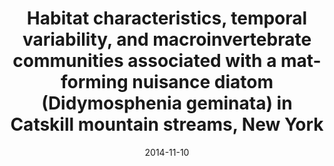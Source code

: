 ---
title: "Habitat characteristics, temporal variability, and macroinvertebrate communities associated with a mat-forming nuisance diatom (Didymosphenia geminata) in Catskill mountain streams, New York"
collection: publications
permalink: /publication/2014-didymo
date: 2014-11-10
venue: 'Aquatic Sciences'
paperurl: '/files/2014-didymo.pdf'
link: 'https://doi.org/10.1007/s00027-014-0354-7'
citation: Richardson, D. C., <b>Oleksy, I. A.,</b> Hoellein, T. J., Arscott, D. B., Gibson, C. A., & Root, S. M. (2014). &quot;Habitat characteristics, temporal variability, and macroinvertebrate communities associated with a mat-forming nuisance diatom (Didymosphenia geminata) in Catskill mountain streams, New York.&quot; <i>Aquatic Sciences</i>, 76(4), 553–564. https://doi.org/10.1007/s00027-014-0354-7
---